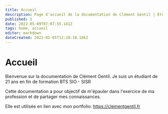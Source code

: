 ```yaml
---
title: Accueil
description: Page d'accueil de la documentation de Clément Gentil | Étudiant en BTS SIO - SISR
published: 1
date: 2022-05-09T07:07:55.141Z
tags: home, accueil
editor: markdown
dateCreated: 2022-05-05T12:28:38.186Z
---
```


# Accueil
Bienvenue sur la documentation de Clément Gentil.
Je suis un étudiant de 21 ans en fin de formation BTS SIO - SISR

Cette documentation a pour objectif de m'épauler dans l'exercice de ma profession et de partager mes connaissances.

Elle est utilisée en lien avec mon portfolio: https://clementgentil.fr